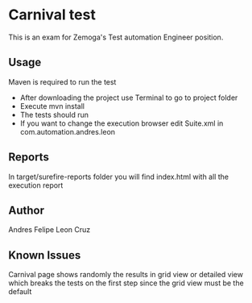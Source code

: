 # Carnival test

This is an exam for Zemoga's Test automation Engineer position.

## Usage

Maven is required to run the test

- After downloading the project use Terminal to go to project folder
- Execute mvn install
- The tests should run
- If you want to change the execution browser edit Suite.xml in com.automation.andres.leon

## Reports 

In target/surefire-reports folder you will find index.html with all the execution report

## Author
Andres Felipe Leon Cruz

## Known Issues
Carnival page shows randomly the results in grid view or detailed view which breaks the tests on the first step since the grid view must be the default